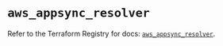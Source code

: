 # `aws_appsync_resolver`

Refer to the Terraform Registry for docs: [`aws_appsync_resolver`](https://registry.terraform.io/providers/hashicorp/aws/5.72.1/docs/resources/appsync_resolver).
